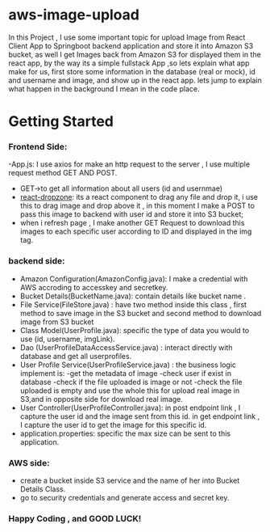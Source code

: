 
# aws-image-upload

In this Project , I use some important topic for upload Image from React Client App to Springboot backend application and store it into Amazon S3 bucket, as well I get
Images back from Amazon S3 for displayed them in the react app, by the way its a simple fullstack App ,so lets explain what app make for us, first store some information
in the database (real or mock), id and username and image, and show  up in the react app.
lets jump to explain what happen in the background I mean in
the code place.

# Getting Started
### Frontend Side:
-App.js: I use axios for make an http request to the server , I use multiple request method GET AND POST.
* GET->to get all information about all users (id and usernmae)
* [react-dropzone](https://react-dropzone.js.org/): its a react component to drag any file and drop it, i use this to drag image and drop above it , in this moment
  I make a POST to pass this image to backend with user id  and store it into S3 bucket;
* when i refresh page , I make another GET Request to download this images to each specific user according to ID and displayed in the img tag.

### backend side:
* Amazon Configuration(AmazonConfig.java): I make a credential with AWS accroding to accesskey and secretkey.
* Bucket Details(BucketName.java): contain details like bucket name .
* File Service(FileStore.java) : have two method inside this class , first method to save image in the S3 bucket
  and second method to download image from S3 bucket
* Class Model(UserProfile.java): specific the type of data you would to use (id, username, imgLink).
* Dao (UserProfileDataAccessService.java) : interact directly with database and get all userprofiles.
* User Profile Service(UserProfileService.java) : the business logic implement is:
                                                  -get the metadata of image
                                                  -check user if exist in database
                                                  -check if the file uploaded is image or not
                                                  -check the file uploaded is empty
                                                  and use the whole this for upload real image in S3,and
                                                  in opposite side for download real image.
* User Controller(UserProfileController.java): in post endpoint link , I capture the user id and the image sent from this id.
                                               in get endpoint link , I capture the user id to get the image for this specific id.
* application.properties: specific the max size can be sent to this application.

### AWS side:
* create a bucket inside S3 service and the name of her into Bucket Details Class.
* go to security credentials and generate access and secret key.

### Happy Coding , and GOOD LUCK!



